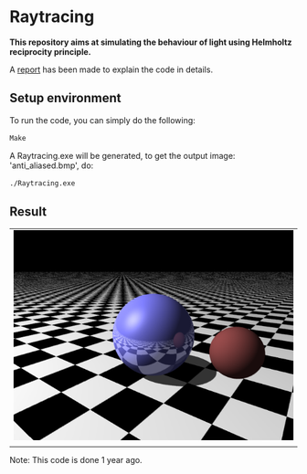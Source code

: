 # Raytracing

__This repository aims at simulating the behaviour of light using Helmholtz reciprocity principle.__

A [report](./report.pdf) has been made to explain the code in details.


## Setup environment
To run the code, you can simply do the following:
```Bash
Make
```
A Raytracing.exe will be generated, to get the output image: 'anti_aliased.bmp', do:

```Bash
./Raytracing.exe
```

## Result

<table style="width:100%; table-layout:fixed;">
	<tr>
		<td><img width="100%" src="anti_aliased.bmp"></td>
	</tr>
	<tr>
		<td>  </td>
	</tr>
</table>

Note: This code is done 1 year ago.
